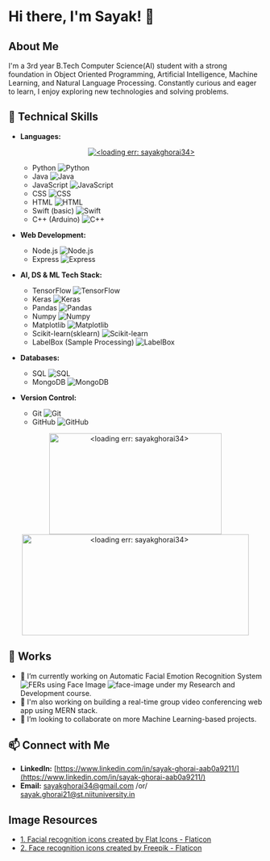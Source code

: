 # Hi there, I'm Sayak! 👋

## About Me
I'm a 3rd year B.Tech Computer Science(AI) student with a strong foundation in Object Oriented Programming, Artificial Intelligence, Machine Learning, and Natural Language Processing. Constantly curious and eager to learn, I enjoy exploring new technologies and solving problems.

## 💼 Technical Skills
- **Languages:**
  <p align="center"> <a href="https://github.com/ryo-ma/github-profile-trophy"><img src="https://github-profile-trophy.vercel.app/?username=sayakghorai34" alt="<loading err: sayakghorai34>" /></a> </p>
  
  - Python ![Python](https://img.shields.io/badge/-Python-3776AB?style=flat&logo=python&logoColor=white)
  - Java ![Java](https://img.shields.io/badge/-Java-007396?style=flat&logo=java&logoColor=white)
  - JavaScript ![JavaScript](https://img.shields.io/badge/-JavaScript-F7DF1E?style=flat&logo=javascript&logoColor=black)
  - CSS ![CSS](https://img.shields.io/badge/-CSS-1572B6?style=flat&logo=css3&logoColor=white)
  - HTML ![HTML](https://img.shields.io/badge/-HTML-E34F26?style=flat&logo=html5&logoColor=white)
  - Swift (basic) ![Swift](https://img.shields.io/badge/-Swift-FA7343?style=flat&logo=swift&logoColor=white)
  - C++ (Arduino) ![C++](https://img.shields.io/badge/-C++-00599C?style=flat&logo=c%2B%2B&logoColor=white)
- **Web Development:** 
  - Node.js ![Node.js](https://img.shields.io/badge/-Node.js-339933?style=flat&logo=node.js&logoColor=white)
  - Express ![Express](https://img.shields.io/badge/-Express-000000?style=flat&logo=express&logoColor=white)
- **AI, DS & ML Tech Stack:** 
  - TensorFlow ![TensorFlow](https://img.shields.io/badge/-TensorFlow-FF6F00?style=flat&logo=tensorflow&logoColor=white)
  - Keras ![Keras](https://img.shields.io/badge/-Keras-D00000?style=flat&logo=keras&logoColor=white)
  - Pandas ![Pandas](https://img.shields.io/badge/-Pandas-150458?style=flat&logo=pandas&logoColor=white)
  - Numpy ![Numpy](https://img.shields.io/badge/-NumPy-013243?style=flat&logo=numpy&logoColor=white)
  - Matplotlib ![Matplotlib](https://img.shields.io/badge/-Matplotlib-11557C?style=flat&logo=matplotlib&logoColor=white)
  - Scikit-learn(sklearn) ![Scikit-learn](https://img.shields.io/badge/-Scikit%20Learn-F7931E?style=flat&logo=scikit-learn&logoColor=white)
  - LabelBox (Sample Processing) ![LabelBox](https://img.shields.io/badge/-LabelBox-EE4D5A?style=flat&logo=labelbox&logoColor=white)
- **Databases:** 
  - SQL ![SQL](https://img.shields.io/badge/-SQL-4479A1?style=flat&logo=sql&logoColor=white)
  - MongoDB ![MongoDB](https://img.shields.io/badge/-MongoDB-47A248?style=flat&logo=mongodb&logoColor=white)
- **Version Control:** 
  - Git ![Git](https://img.shields.io/badge/-Git-F05032?style=flat&logo=git&logoColor=white)
  - GitHub ![GitHub](https://img.shields.io/badge/-GitHub-181717?style=flat&logo=github&logoColor=white)
    
<div align="center">
<img align="center" src="https://github-readme-stats.vercel.app/api/top-langs?username=sayakghorai34&show_icons=true&locale=en&layout=compact" alt="<loading err: sayakghorai34>" width="342" height="200"/>
<img align="center" src="https://github-readme-stats.vercel.app/api?username=sayakghorai34&show_icons=true&locale=en" alt="<loading err: sayakghorai34>"  width="450" height="200"/>
</div>

## 🚀 Works
- 🔭 I’m currently working on Automatic Facial Emotion Recognition System ![FERs](https://github.com/sayakghorai34/sayakghorai34/assets/98743263/218cb2c4-014c-4e4c-a8b2-aae0a672d387) using Face Image ![face-image](https://github.com/sayakghorai34/sayakghorai34/assets/98743263/62a60833-1147-4a52-a4bf-4e892732c0fd) under my Research and Development course.
- 🔭 I'm also working on building a real-time group video conferencing web app using MERN stack.
- 👯 I’m looking to collaborate on more Machine Learning-based projects.


## 📫 Connect with Me
- **LinkedIn:** [https://www.linkedin.com/in/sayak-ghorai-aab0a9211/](https://www.linkedin.com/in/sayak-ghorai-aab0a9211/)
- **Email:** <a href="mailto:sayakghorai34@gmail.com">sayakghorai34@gmail.com</a> /or/ <a href="mailto:sayak.ghorai21@st.niituniversity.in">sayak.ghorai21@st.niituniversity.in</a>
## Image Resources
- <a href="https://www.flaticon.com/free-icons/facial-recognition" title="FERs">1. Facial recognition icons created by Flat Icons - Flaticon</a>
- <a href="https://www.flaticon.com/free-icons/face-recognition" title="face-image">2. Face recognition icons created by Freepik - Flaticon</a>

